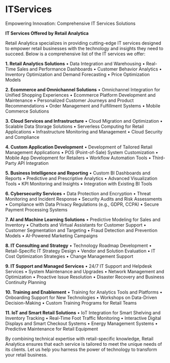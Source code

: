 # ITServices
Empowering Innovation: Comprehensive IT Services Solutions

**IT Services Offered by Retail Analytica**

Retail Analytica specializes in providing cutting-edge IT services designed to empower retail businesses with the technology and insights they need to succeed. Below is a comprehensive list of the IT services we offer:

**1. Retail Analytics Solutions**
•	Data Integration and Warehousing
•	Real-Time Sales and Performance Dashboards
•	Customer Behavior Analytics
•	Inventory Optimization and Demand Forecasting
•	Price Optimization Models

**2. Ecommerce and Omnichannel Solutions**
•	Omnichannel Integration for Unified Shopping Experiences
•	Ecommerce Platform Development and Maintenance
•	Personalized Customer Journeys and Product Recommendations
•	Order Management and Fulfillment Systems
•	Mobile Commerce Solutions

**3. Cloud Services and Infrastructure**
•	Cloud Migration and Optimization
•	Scalable Data Storage Solutions
•	Serverless Computing for Retail Applications
•	Infrastructure Monitoring and Management
•	Cloud Security and Compliance

**4. Custom Application Development**
•	Development of Tailored Retail Management Applications
•	POS (Point-of-Sale) System Customization
•	Mobile App Development for Retailers
•	Workflow Automation Tools
•	Third-Party API Integration

**5. Business Intelligence and Reporting**
•	Custom BI Dashboards and Reports
•	Predictive and Prescriptive Analytics
•	Advanced Visualization Tools
•	KPI Monitoring and Insights
•	Integration with Existing BI Tools

**6. Cybersecurity Services**
•	Data Protection and Encryption
•	Threat Monitoring and Incident Response
•	Security Audits and Risk Assessments
•	Compliance with Data Privacy Regulations (e.g., GDPR, CCPA)
•	Secure Payment Processing Systems

**7. AI and Machine Learning Solutions**
•	Predictive Modeling for Sales and Inventory
•	Chatbots and Virtual Assistants for Customer Support
•	Customer Segmentation and Targeting
•	Fraud Detection and Prevention Models
•	AI-Powered Marketing Campaigns

**8. IT Consulting and Strategy**
•	Technology Roadmap Development
•	Retail-Specific IT Strategy Design
•	Vendor and Solution Evaluation
•	IT Cost Optimization Strategies
•	Change Management Support

**9. IT Support and Managed Services**
•	24/7 IT Support and Helpdesk Services
•	System Maintenance and Upgrades
•	Network Management and Optimization
•	Proactive Issue Resolution
•	Disaster Recovery and Business Continuity Planning

**10. Training and Enablement**
•	Training for Analytics Tools and Platforms
•	Onboarding Support for New Technologies
•	Workshops on Data-Driven Decision-Making
•	Custom Training Programs for Retail Teams

**11. IoT and Smart Retail Solutions**
•	IoT Integration for Smart Shelving and Inventory Tracking
•	Real-Time Foot Traffic Monitoring
•	Interactive Digital Displays and Smart Checkout Systems
•	Energy Management Systems
•	Predictive Maintenance for Retail Equipment

By combining technical expertise with retail-specific knowledge, Retail Analytica ensures that each service is tailored to meet the unique needs of its clients. Let us help you harness the power of technology to transform your retail business.


